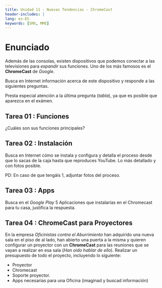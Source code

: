 ```yaml
---
title: Unidad 11 - Nuevas Tendencias - ChromeCast 
header-includes: |
lang: es-ES
keywords: [SMX, MME]
---
```


# Enunciado

Además de las consolas, existen dispositivos que podemos conectar a las televisiones para *expandir* sus funciones. Uno de los más famosos es el **ChromeCast** de *Google*. 

Busca en Internet información acerca de este dispositivo y responde a las siguientes preguntas. 

Presta especial atención a la última pregunta (*tabla*), ya que es posible que aparezca en el exámen.

## Tarea 01 : Funciones

¿Cuáles son sus funciones principales?

## Tarea 02 : Instalación

Busca en Internet cómo se instala y configura y detalla el proceso desde que lo sacas de la caja hasta que reproduces YouTube. Lo más detallado y con fotos posible. 

PD: En caso de que tengáis 1, adjuntar fotos del proceso.

## Tarea 03 : Apps

Busca en el *Google Play* 5 Aplicaciones que instalarías en el Chromecast para tu casa, justifica la respuesta.

## Tarea 04 : ChromeCast para Proyectores

En la empresa *Oficinistas contra el Aburrimiento* han adquirido una nueva sala en el piso de al lado, han abierto una puerta a la misma y quieren configurar un proyector con un **ChromeCast** para las reuniones que se vayan a realizar en esa sala (*Han oido hablar de ello*). Realizar un presupuesto de todo el proyecto, incluyendo lo siguiente:

* Proyector
* Chromecast
* Soporte proyector.
* Apps necesarias para una Oficina (imaginad y buscad información)
